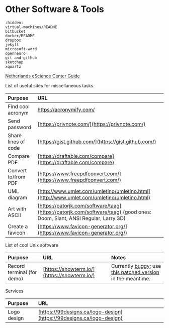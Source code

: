 # Other Software & Tools

```{toctree}
:hidden:
virtual-machines/README
bitbucket
docker/README
dropbox
jekyll
microsoft-word
openneuro
git-and-github
sketchup
xquartz
```

[Netherlands eScience Center Guide](https://guide.esciencecenter.nl/)



List of useful sites for miscellaneous tasks.

| Purpose | URL |
| :--- | :--- |
| Find cool acronym | https://acronymify.com/ |
| Send password | [https://privnote.com/](https://privnote.com/) |
| Share lines of code | [https://gist.github.com/](https://gist.github.com/) |
| Compare PDF | [https://draftable.com/compare](https://draftable.com/compare) |
| Convert to/from PDF | [https://www.freepdfconvert.com/](https://www.freepdfconvert.com/) |
| UML diagram | [http://www.umlet.com/umletino/umletino.html](http://www.umlet.com/umletino/umletino.html) |
| Art with ASCII | [https://patorjk.com/software/taag](https://patorjk.com/software/taag) \(good ones: Doom, Slant, ANSI Regular, Larry 3D\) |
| Create a favicon | [https://www.favicon-generator.org/](https://www.favicon-generator.org/) |

List of cool Unix software

| Purpose | URL | Notes |
| :--- | :--- | :--- |
| Record terminal \(for demo\) | [https://showterm.io/](https://showterm.io/) | Currently [buggy](https://github.com/ConradIrwin/showterm/issues/48); use [this patched version](https://gist.github.com/kousu/855c164979af078f623fd44f0e1b5350) in the meantime. |

Services

| Purpose | URL |
| :--- | :--- |
| Logo design | [https://99designs.ca/logo-design](https://99designs.ca/logo-design) |

